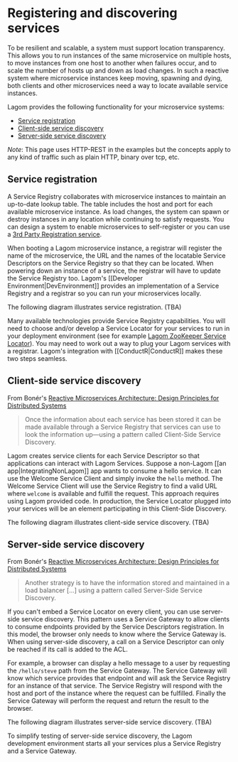 # Registering and discovering services

To be resilient and scalable, a system must support location transparency.  This allows you to run instances of the same microservice on multiple hosts, to move instances from one host to another when failures occur, and to scale the number of hosts up and down as load changes. In such a reactive system where microservice instances keep moving, spawning and dying, both clients and other microservices need a way to locate available service instances. 

Lagom provides the following functionality for your microservice systems:

* [Service registration](#Service-registration)
* [Client-side service discovery](#Client-side-service-discovery)
* [Server-side service discovery](#Server-side-service-discovery)

*Note*: This page uses HTTP-REST in the examples but the concepts apply to any kind of traffic such as plain HTTP, binary over tcp, etc.

## Service registration

A Service Registry collaborates with microservice instances to maintain an up-to-date lookup table. The table includes the host and port for each available microservice instance. As load changes, the system can spawn or destroy instances in any location while continuing to satisfy requests. You can design a system to enable microservices to self-register or you can use a [3rd Party Registration service](http://microservices.io/patterns/3rd-party-registration.html).

When booting a Lagom microservice instance, a registrar will register the name of the microservice, the URL and the names of the locatable Service Descriptors on the Service Registry so that they can be located. When powering down an instance of a service, the registrar will have to update the Service Registry too. Lagom's [[Developer Environment|DevEnvironment]] provides an implementation of a Service Registry and a registrar so you can run your microservices locally.
 
The following diagram illustrates service registration. (TBA)

Many available technologies provide Service Registry capabilities. You will need to choose and/or develop a Service Locator for your services to run in your deployment environment (see for example [Lagom ZooKeeper Service Locator](https://github.com/jboner/lagom-service-locator-zookeeper)). You may need to work out a way to plug your Lagom services with a registrar. Lagom's integration with [[ConductR|ConductR]] makes these two steps seamless.


## Client-side service discovery

From Bonér's [Reactive Microservices Architecture: Design Principles for Distributed Systems](http://www.oreilly.com/programming/free/reactive-microservices-architecture.html) 

> Once the information about each service has been stored it can be made available through a Service Registry that services can use to look the information up—using a pattern called Client-Side Service Discovery.

Lagom creates service clients for each Service Descriptor so that applications can interact with Lagom Services. Suppose a non-Lagom [[an app|IntegratingNonLagom]] app wants to consume a hello service. It can use the Welcome Service Client and simply invoke the `hello` method. The Welcome Service Client will use the Service Registry to find a valid URL where  `welcome` is available and fulfill the request. This approach requires using Lagom provided code. In production, the Service Locator plugged into your services will be an element participating in this Client-Side Discovery.

The following diagram illustrates client-side service discovery. (TBA)

## Server-side service discovery

From Bonér's [Reactive Microservices Architecture: Design Principles for Distributed Systems](http://www.oreilly.com/programming/free/reactive-microservices-architecture.html) 

> Another strategy is to have the information stored and maintained in a load balancer [...] using a pattern called Server-Side Service Discovery.

If you can't embed a Service Locator on every client, you can use server-side service discovery. This pattern uses a Service Gateway to allow clients to consume endpoints provided by the Service Descriptors registration. In this model, the browser only needs to know where the Service Gateway is. When using server-side discovery, a call on a Service Descriptor can only be reached if its call is added to the ACL.

For example, a browser can display a hello message to a user by requesting the `/hello/steve` path from the Service Gateway. The Service Gateway will know which service provides that endpoint and will ask the Service Registry for an instance of that service. The Service Registry will respond with the host and port of the instance where the request can be fulfilled. Finally the Service Gateway will perform the request and return the result to the browser.  

The following diagram illustrates server-side service discovery. (TBA)

To simplify testing of server-side service discovery, the Lagom development environment starts all your services plus a Service Registry and a Service Gateway.



